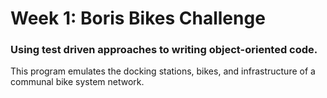 # Week 1: Boris Bikes Challenge

### Using test driven approaches to writing object-oriented code.

This program emulates the docking stations, bikes, and infrastructure of a communal bike system network. 
